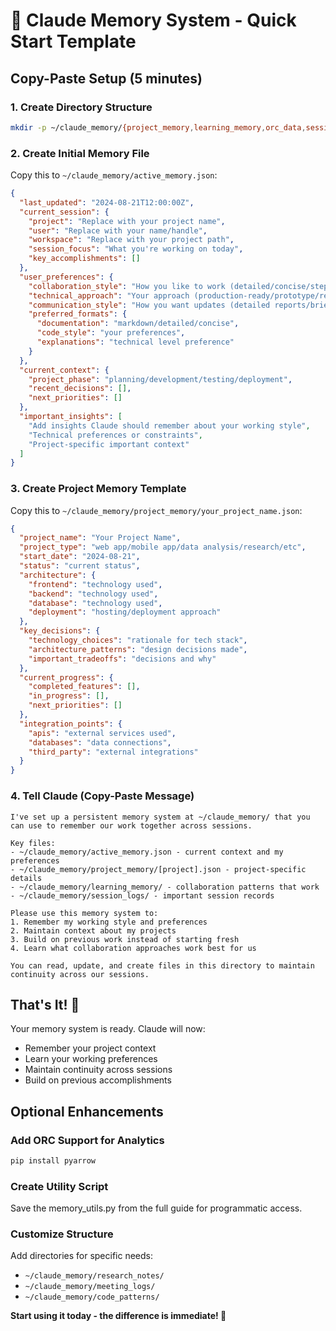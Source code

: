 # 🚀 Claude Memory System - Quick Start Template

## Copy-Paste Setup (5 minutes)

### 1. Create Directory Structure
```bash
mkdir -p ~/claude_memory/{project_memory,learning_memory,orc_data,session_logs}
```

### 2. Create Initial Memory File
Copy this to `~/claude_memory/active_memory.json`:

```json
{
  "last_updated": "2024-08-21T12:00:00Z",
  "current_session": {
    "project": "Replace with your project name",
    "user": "Replace with your name/handle", 
    "workspace": "Replace with your project path",
    "session_focus": "What you're working on today",
    "key_accomplishments": []
  },
  "user_preferences": {
    "collaboration_style": "How you like to work (detailed/concise/step-by-step)",
    "technical_approach": "Your approach (production-ready/prototype/research)",
    "communication_style": "How you want updates (detailed reports/brief status/realtime)",
    "preferred_formats": {
      "documentation": "markdown/detailed/concise",
      "code_style": "your preferences",
      "explanations": "technical level preference"
    }
  },
  "current_context": {
    "project_phase": "planning/development/testing/deployment",
    "recent_decisions": [],
    "next_priorities": []
  },
  "important_insights": [
    "Add insights Claude should remember about your working style",
    "Technical preferences or constraints",
    "Project-specific important context"
  ]
}
```

### 3. Create Project Memory Template
Copy this to `~/claude_memory/project_memory/your_project_name.json`:

```json
{
  "project_name": "Your Project Name",
  "project_type": "web app/mobile app/data analysis/research/etc",
  "start_date": "2024-08-21",
  "status": "current status",
  "architecture": {
    "frontend": "technology used",
    "backend": "technology used", 
    "database": "technology used",
    "deployment": "hosting/deployment approach"
  },
  "key_decisions": {
    "technology_choices": "rationale for tech stack",
    "architecture_patterns": "design decisions made",
    "important_tradeoffs": "decisions and why"
  },
  "current_progress": {
    "completed_features": [],
    "in_progress": [],
    "next_priorities": []
  },
  "integration_points": {
    "apis": "external services used",
    "databases": "data connections", 
    "third_party": "external integrations"
  }
}
```

### 4. Tell Claude (Copy-Paste Message)
```
I've set up a persistent memory system at ~/claude_memory/ that you can use to remember our work together across sessions. 

Key files:
- ~/claude_memory/active_memory.json - current context and my preferences
- ~/claude_memory/project_memory/[project].json - project-specific details
- ~/claude_memory/learning_memory/ - collaboration patterns that work
- ~/claude_memory/session_logs/ - important session records

Please use this memory system to:
1. Remember my working style and preferences
2. Maintain context about my projects
3. Build on previous work instead of starting fresh
4. Learn what collaboration approaches work best for us

You can read, update, and create files in this directory to maintain continuity across our sessions.
```

## That's It! 🎉

Your memory system is ready. Claude will now:
- Remember your project context
- Learn your working preferences  
- Maintain continuity across sessions
- Build on previous accomplishments

## Optional Enhancements

### Add ORC Support for Analytics
```bash
pip install pyarrow
```

### Create Utility Script
Save the memory_utils.py from the full guide for programmatic access.

### Customize Structure
Add directories for specific needs:
- `~/claude_memory/research_notes/`
- `~/claude_memory/meeting_logs/`
- `~/claude_memory/code_patterns/`

**Start using it today - the difference is immediate! 🚀**
